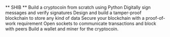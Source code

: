 ** SHIB **
 Build a cryptocoin from scratch using Python
 Digitally sign messages and verify signatures
 Design and build a tamper-proof blockchain to store any kind of data
 Secure your blockchain with a proof-of-work requirement
 Open sockets to communicate transactions and block with peers
 Build a wallet and miner for the cryptocoin.
